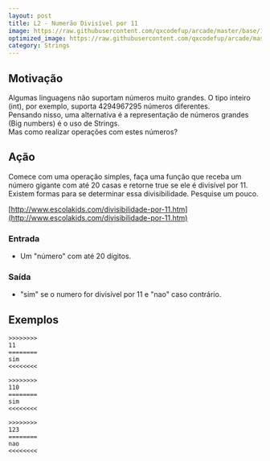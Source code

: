 ```yaml
---
layout: post
title: L2 - Numerão Divisível por 11
image: https://raw.githubusercontent.com/qxcodefup/arcade/master/base/125/__capa.jpg
optimized_image: https://raw.githubusercontent.com/qxcodefup/arcade/master/base/.thumb/125/Readme.jpg
category: Strings
---
```

<!-- DON'T EDIT THIS FILE, GENERATED BY SCRIPT -->
<!-- DON'T EDIT THIS FILE, GENERATED BY SCRIPT -->
<!-- DON'T EDIT THIS FILE, GENERATED BY SCRIPT -->
<!-- DON'T EDIT THIS FILE, GENERATED BY SCRIPT -->
<!-- DON'T EDIT THIS FILE, GENERATED BY SCRIPT -->



## Motivação

Algumas linguagens não suportam números muito grandes. O tipo inteiro (int), por exemplo, suporta 4294967295 números diferentes.  
Pensando nisso, uma alternativa é a representação de números grandes (Big numbers) é o uso de Strings.  
Mas como realizar operações com estes números?

## Ação

Comece com uma operação simples, faça uma função que receba um número gigante com até 20 casas e retorne true se ele é divisível por 11.  
Existem formas para se determinar essa divisibilidade. Pesquise um pouco.

[http://www.escolakids.com/divisibilidade-por-11.htm](http://www.escolakids.com/divisibilidade-por-11.htm)  

### Entrada

* Um "número" com até 20 dígitos.

### Saída

* "sim" se o numero for divisível por 11 e "nao" caso contrário.  

## Exemplos

```
>>>>>>>>
11
========
sim
<<<<<<<<

>>>>>>>>
110
========
sim
<<<<<<<<

>>>>>>>>
123
========
nao
<<<<<<<<
```


